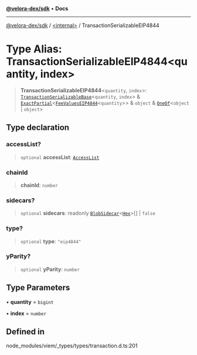 [**@velora-dex/sdk**](../../README.md) • **Docs**

***

[@velora-dex/sdk](../../globals.md) / [\<internal\>](../README.md) / TransactionSerializableEIP4844

# Type Alias: TransactionSerializableEIP4844\<quantity, index\>

> **TransactionSerializableEIP4844**\<`quantity`, `index`\>: [`TransactionSerializableBase`](TransactionSerializableBase.md)\<`quantity`, `index`\> & [`ExactPartial`](ExactPartial.md)\<[`FeeValuesEIP4844`](FeeValuesEIP4844.md)\<`quantity`\>\> & `object` & [`OneOf`](OneOf.md)\<`object` \| `object`\>

## Type declaration

### accessList?

> `optional` **accessList**: [`AccessList`](AccessList.md)

### chainId

> **chainId**: `number`

### sidecars?

> `optional` **sidecars**: readonly [`BlobSidecar`](BlobSidecar.md)\<[`Hex`](Hex.md)\>[] \| `false`

### type?

> `optional` **type**: `"eip4844"`

### yParity?

> `optional` **yParity**: `number`

## Type Parameters

• **quantity** = `bigint`

• **index** = `number`

## Defined in

node\_modules/viem/\_types/types/transaction.d.ts:201
